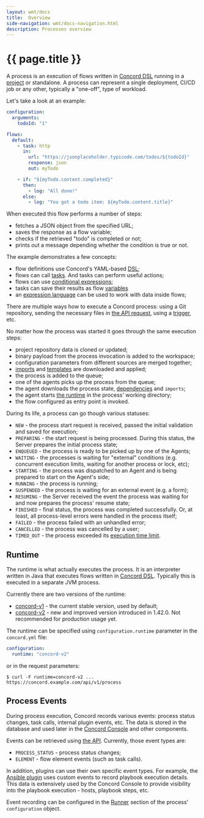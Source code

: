 ```yaml
---
layout: wmt/docs
title:  Overview
side-navigation: wmt/docs-navigation.html
description: Processes overview
---
```


# {{ page.title }}

A process is an execution of flows written in [Concord DSL](../processes-v1/index.html#dsl)
running in a [project](../getting-started/projects.html) or standalone.
A process can represent a single deployment, CI/CD job or any other, typically
a "one-off", type of workload.

Let's take a look at an example:

```yaml
configuration:
  arguments:
    todoId: "1"

flows:
  default:
    - task: http
      in:
        url: "https://jsonplaceholder.typicode.com/todos/${todoId}"
        response: json
        out: myTodo

    - if: "${myTodo.content.completed}"
      then:
        - log: "All done!"
      else:
        - log: "You got a todo item: ${myTodo.content.title}"
```

When executed this flow performs a number of steps:
- fetches a JSON object from the specified URL;
- saves the response as a flow variable;
- checks if the retrieved "todo" is completed or not;
- prints out a message depending whether the condition is true or not. 

The example demonstrates a few concepts:
- flow definitions use Concord's YAML-based [DSL](../processes-v1/index.html#dsl);
- flows can call [tasks](../getting-started/tasks.html). And tasks can perform
useful actions;
- flows can use [conditional expressions](../processes-v1/flows.html#conditional-expressions);
- tasks can save their results as flow [variables](../processes-v1/flows.html#setting-variables)
- an [expression language](../processes-v1/flows.html#expressions) can be used to work
with data inside flows;

There are multiple ways how to execute a Concord process: using a Git
repository, sending the necessary files in [the API request](../api/process.html#start-a-process),
using a [trigger](../triggers/index.html), etc.

No matter how the process was started it goes through the same execution steps:

- project repository data is cloned or updated;
- binary payload from the process invocation is added to the workspace;
- configuration parameters from different sources are merged together;
- [imports](../processes-v2/imports.html) and [templates](../templates/index.html)
are downloaded and applied;
- the process is added to the queue;
- one of the agents picks up the process from the queue;
- the agent downloads the process state,
[dependencies](../processes-v2/configuration.html#dependencies) and `imports`;
- the agent starts [the runtime](#runtime) in the process' working directory;
- the flow configured as entry point is invoked.

During its life, a process can go though various statuses:

- `NEW` - the process start request is received, passed the initial validation
and saved for execution;
- `PREPARING` - the start request is being processed. During this status,
the Server prepares the initial process state;
- `ENQUEUED` - the process is ready to be picked up by one of the Agents;
- `WAITING` - the processes is waiting for "external" conditions 
(e.g. concurrent execution limits, waiting for another process or lock, etc);
- `STARTING` - the process was dispatched to an Agent and is being prepared to
start on the Agent's side;
- `RUNNING` - the process is running;
- `SUSPENDED` - the process is waiting for an external event (e.g. a form);
- `RESUMING` - the Server received the event the process was waiting for and
now prepares the process' resume state;
- `FINISHED` - final status, the process was completed successfully. Or, at
least, all process-level errors were handled in the process itself;
- `FAILED` - the process failed with an unhandled error;
- `CANCELLED` - the process was cancelled by a user;
- `TIMED_OUT` - the process exceeded its
[execution time limit](#process-timeout).

## Runtime

The runtime is what actually executes the process. It is an interpreter written
in Java that executes flows written in [Concord DSL](../processes-v1/index.html#dsl).
Typically this is executed in a separate JVM process.

Currently there are two versions of the runtime:
- [concord-v1](../processes-v1/index.html) - the current stable version, used
by default;
- [concord-v2](../processes-v2/index.html) - new and improved version
introduced in 1.42.0. Not recommended for production usage yet.

The runtime can be specified using `configuration.runtime` parameter in
the `concord.yml` file:

```yaml
configuration:
  runtime: "concord-v2"
```

or in the request parameters:

```
$ curl -F runtime=concord-v2 ... https://concord.example.com/api/v1/process
```

## Process Events

During process execution, Concord records various events: process status
changes, task calls, internal plugin events, etc. The data is stored in the
database and used later in the [Concord Console](../console/index.html) and
other components.

Events can be retrieved using [the API](../api/process.html#list-events).
Currently, those event types are:

- `PROCESS_STATUS` - process status changes;
- `ELEMENT` - flow element events (such as task calls).

In addition, plugins can use their own specific event types. For example, the
[Ansible plugin](../plugins-v2/ansible.html) uses custom events to record playbook
execution details.  This data is extensively used by the Concord Console to
provide visibility into the playbook execution - hosts, playbook steps, etc.

Event recording can be configured in the [Runner](../processes-v1/configuration.html#runner)
section of the process' `configuration` object.
